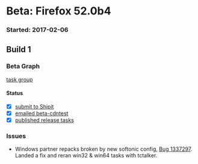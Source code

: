 # Beta: Firefox 52.0b4

### Started: 2017-02-06

## Build 1

### Beta Graph
[task group](https://tools.taskcluster.net/push-inspector/#/VBWVpGBMQs-H4l32PEm5OQ)


#### Status
- [x] [submit to Shipit](https://wiki.mozilla.org/Release:Release_Automation_on_Mercurial:Starting_a_Release#Submit_to_Ship_It)
- [x] [emailed beta-cdntest](../how-tos/relpro.md#1-email-drivers-re-release-live-on-test-channel)
- [x] [published release tasks](../how-tos/relpro.md#3-publish-release)

### Issues
- Windows partner repacks broken by new softonic config, [Bug 1337297](https://bugzil.la/1337297). Landed a fix and reran win32 & win64 tasks with tctalker.


